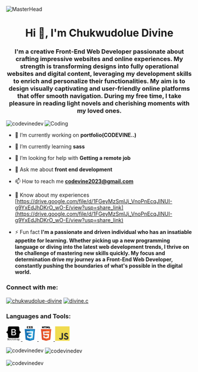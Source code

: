 ![MasterHead](https://i.postimg.cc/1Xcf668p/Redditech-IT-Networks.png)
<h1 align="center">Hi 👋, I'm Chukwudolue Divine</h1>
<h3 align="center">I'm a creative Front-End Web Developer passionate about crafting impressive websites and online experiences. My strength is transforming designs into fully operational websites and digital content, leveraging my development skills to enrich and personalize their functionalities. My aim is to design visually captivating and user-friendly online platforms that offer smooth navigation. During my free time, I take pleasure in reading light novels and cherishing moments with my loved ones.</h3>
<img align="right" alt="Coding" width="400" src="https://th.bing.com/th/id/R.54c9af226721e95539a5cd9592d635bb?rik=4jwM6Z8L3wdIvw&pid=ImgRaw&r=0">

<p align="left"> <img src="https://komarev.com/ghpvc/?username=codevinedev&label=Profile%20views&color=0e75b6&style=flat" alt="codevinedev" /> </p>

- 🔭 I’m currently working on **portfolio(CODEVINE..)**

- 🌱 I’m currently learning **sass**

- 🤝 I’m looking for help with **Getting a remote job**

- 💬 Ask me about **front end development**

- 📫 How to reach me **codevine2023@gmail.com**

- 📄 Know about my experiences [https://drive.google.com/file/d/1FGeyMzSmIJj_VnoPnEcqJINUI-g9YxEdJhDKrO_wO-E/view?usp=share_link](https://drive.google.com/file/d/1FGeyMzSmIJj_VnoPnEcqJINUI-g9YxEdJhDKrO_wO-E/view?usp=share_link)

- ⚡ Fun fact **I'm a passionate and driven individual who has an insatiable appetite for learning. Whether picking up a new programming language or diving into the latest web development trends, I thrive on the challenge of mastering new skills quickly. My focus and determination drive my journey as a Front-End Web Developer, constantly pushing the boundaries of what's possible in the digital world.**

<h3 align="left">Connect with me:</h3>
<p align="left">
<a href="https://codepen.io/chukwudolue-divine" target="blank"><img align="center" src="https://raw.githubusercontent.com/rahuldkjain/github-profile-readme-generator/master/src/images/icons/Social/codepen.svg" alt="chukwudolue-divine" height="30" width="40" /></a>
<a href="https://linkedin.com/in/divine.c" target="blank"><img align="center" src="https://raw.githubusercontent.com/rahuldkjain/github-profile-readme-generator/master/src/images/icons/Social/linked-in-alt.svg" alt="divine.c" height="30" width="40" /></a>
</p>

<h3 align="left">Languages and Tools:</h3>
<p align="left"> <a href="https://getbootstrap.com" target="_blank" rel="noreferrer"> <img src="https://raw.githubusercontent.com/devicons/devicon/master/icons/bootstrap/bootstrap-plain-wordmark.svg" alt="bootstrap" width="40" height="40"/> </a> <a href="https://www.w3schools.com/css/" target="_blank" rel="noreferrer"> <img src="https://raw.githubusercontent.com/devicons/devicon/master/icons/css3/css3-original-wordmark.svg" alt="css3" width="40" height="40"/> </a> <a href="https://www.w3.org/html/" target="_blank" rel="noreferrer"> <img src="https://raw.githubusercontent.com/devicons/devicon/master/icons/html5/html5-original-wordmark.svg" alt="html5" width="40" height="40"/> </a> <a href="https://developer.mozilla.org/en-US/docs/Web/JavaScript" target="_blank" rel="noreferrer"> <img src="https://raw.githubusercontent.com/devicons/devicon/master/icons/javascript/javascript-original.svg" alt="javascript" width="40" height="40"/> </a> </p>

<p><img align="left" src="https://github-readme-stats.vercel.app/api/top-langs?username=codevinedev&show_icons=true&locale=en&layout=compact" alt="codevinedev" /></p>

<p>&nbsp;<img align="center" src="https://github-readme-stats.vercel.app/api?username=codevinedev&show_icons=true&locale=en" alt="codevinedev" /></p>

<p><img align="center" src="https://github-readme-streak-stats.herokuapp.com/?user=codevinedev&" alt="codevinedev" /></p>

